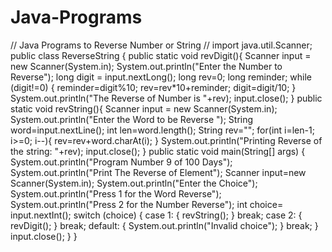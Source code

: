 # Java-Programs
// Java Programs to Reverse Number or String //
import java.util.Scanner;
public class ReverseString  {
    public static void revDigit(){
        Scanner input = new Scanner(System.in);
        System.out.println("Enter the Number to Reverse");
        long digit = input.nextLong();
        long rev=0;
        long reminder;
        while (digit!=0) {
            reminder=digit%10;
            rev=rev*10+reminder;
            digit=digit/10; 
        }   
        System.out.println("The Reverse of Number is "+rev);
        input.close();
    }
    public static void revString(){
        Scanner input = new Scanner(System.in);
        System.out.println("Enter the Word to be Reverse ");
        String word=input.nextLine();
        int len=word.length();
        String rev="";
        for(int i=len-1; i>=0; i--){
            rev=rev+word.charAt(i);
        }
        System.out.println("Printing Reverse of the string: "+rev);
        input.close();
    }
    public static void main(String[] args) {
        System.out.println("Program Number 9 of 100 Days");
        System.out.println("Print The Reverse of Element");
        Scanner input=new Scanner(System.in);
        System.out.println("Enter the Choice");
        System.out.println("Press 1 for the Word Reverse");
        System.out.println("Press 2 for the Number Reverse");
        int choice= input.nextInt();
        switch (choice) {
            case 1:
            {
             revString();
            }
            break;
            case 2:
            {
            revDigit();
            }
            break;
            default:
            {
                System.out.println("Invalid choice");
            }
            break;
        }
        input.close();
    }
}

